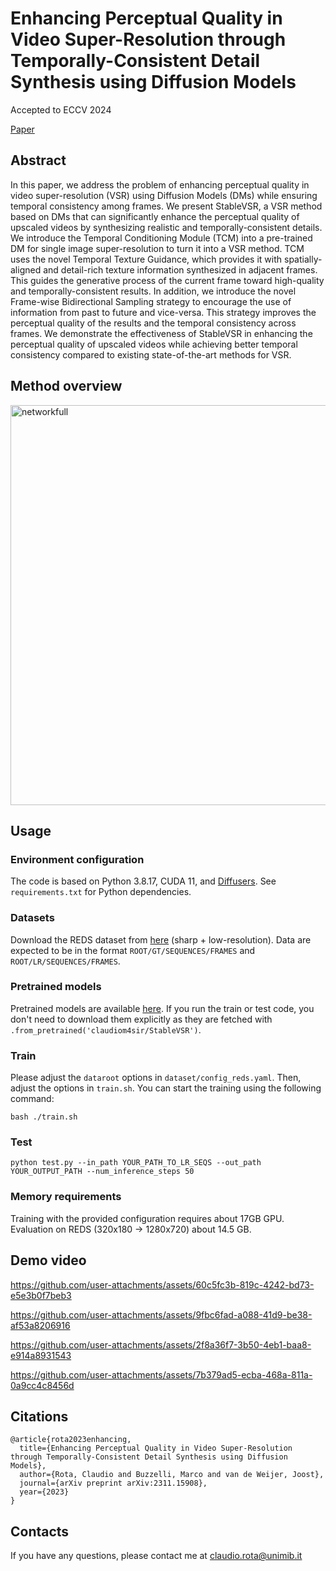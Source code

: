 # Enhancing Perceptual Quality in Video Super-Resolution through Temporally-Consistent Detail Synthesis using Diffusion Models
Accepted to ECCV 2024

[Paper](https://arxiv.org/abs/2311.15908) 

## Abstract
In this paper, we address the problem of enhancing perceptual quality in video super-resolution (VSR) using Diffusion Models (DMs) while ensuring temporal consistency among frames. We present StableVSR, a VSR method based on DMs that can significantly enhance the perceptual quality of upscaled videos by synthesizing realistic and temporally-consistent details. We introduce the Temporal Conditioning Module (TCM) into a pre-trained DM for single image super-resolution to turn it into a VSR method. TCM uses the novel Temporal Texture Guidance, which provides it with spatially-aligned and detail-rich texture information synthesized in adjacent frames. This guides the generative process of the current frame toward high-quality and temporally-consistent results. In addition, we introduce the novel Frame-wise Bidirectional Sampling strategy to encourage the use of information from past to future and vice-versa. This strategy improves the perceptual quality of the results and the temporal consistency across frames. We demonstrate the effectiveness of StableVSR in enhancing the perceptual quality of upscaled videos while achieving better temporal consistency compared to existing state-of-the-art methods for VSR.

## Method overview
<img width="640" alt="networkfull" src="https://github.com/user-attachments/assets/51390b6d-b069-49e1-a7ca-290099b2039f">

## Usage
### Environment configuration
The code is based on Python 3.8.17, CUDA 11, and [Diffusers](https://github.com/huggingface/diffusers). See ```requirements.txt``` for Python dependencies.
### Datasets
Download the REDS dataset from [here](https://seungjunnah.github.io/Datasets/reds.html) (sharp + low-resolution).
Data are expected to be in the format ```ROOT/GT/SEQUENCES/FRAMES``` and ```ROOT/LR/SEQUENCES/FRAMES```.
### Pretrained models
Pretrained models are available [here](https://huggingface.co/claudiom4sir/StableVSR). If you run the train or test code, you don't need to download them explicitly as they are fetched with ```.from_pretrained('claudiom4sir/StableVSR')```.
### Train
Please adjust the ```dataroot``` options in ```dataset/config_reds.yaml```. Then, adjust the options in ```train.sh```. You can start the training using the following command:
```
bash ./train.sh
```
### Test
```
python test.py --in_path YOUR_PATH_TO_LR_SEQS --out_path YOUR_OUTPUT_PATH --num_inference_steps 50
```
### Memory requirements
Training with the provided configuration requires about 17GB GPU. Evaluation on REDS (320x180 -> 1280x720) about 14.5 GB.
## Demo video

https://github.com/user-attachments/assets/60c5fc3b-819c-4242-bd73-e5e3b0f7beb3

https://github.com/user-attachments/assets/9fbc6fad-a088-41d9-be38-af53a8206916

https://github.com/user-attachments/assets/2f8a36f7-3b50-4eb1-baa8-e914a8931543

https://github.com/user-attachments/assets/7b379ad5-ecba-468a-811a-0a9cc4c8456d

## Citations
```
@article{rota2023enhancing,
  title={Enhancing Perceptual Quality in Video Super-Resolution through Temporally-Consistent Detail Synthesis using Diffusion Models},
  author={Rota, Claudio and Buzzelli, Marco and van de Weijer, Joost},
  journal={arXiv preprint arXiv:2311.15908},
  year={2023}
}
```
## Contacts
If you have any questions, please contact me at claudio.rota@unimib.it

